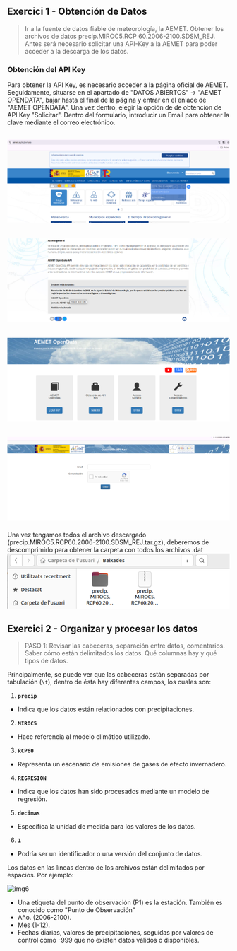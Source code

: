 ## Exercici 1 - Obtención de Datos

>Ir a la fuente de datos fiable de meteorología, la AEMET. Obtener los archivos de datos precip.MIROC5.RCP 60.2006-2100.SDSM_REJ. Antes será necesario solicitar una API-Key a la AEMET para poder acceder a la descarga de los datos.

### Obtención del API Key

Para obtener la API Key, es necesario acceder a la página oficial de AEMET. Seguidamente, situarse en el apartado de "DATOS ABIERTOS" -> "AEMET OPENDATA", bajar hasta el final de la página y entrar en el enlace de "AEMET OPENDATA". Una vez dentro, elegir la opción de de obtención de API Key "Solicitar". Dentro del formulario, introducir un Email para obtener la clave mediante el correo electrónico.

![img1](./img/ej1/img_ej1_1.png)
---
![img2](./img/ej1/img_ej1_2.png)
---
![img3](./img/ej1/img_ej1_3.png)
---
![img4](./img/ej1/img_ej1_4.png)
---

Una vez tengamos todos el archivo descargado (precip.MIROC5.RCP60.2006-2100.SDSM_REJ.tar.gz), deberemos de descomprimirlo para obtener la carpeta con todos los archivos .dat
![img5](./img/ej1/img_ej1_5.png)

## Exercici 2 - Organizar y procesar los datos

> PASO 1: Revisar las cabeceras, separación entre datos, comentarios. Saber cómo están delimitados los datos. Qué columnas hay y qué tipos de datos.

Principalmente, se puede ver que las cabeceras están separadas por tabulación (`\t`), dentro de ésta hay diferentes campos, los cuales son:

1. **`precip`**
  - Indica que los datos están relacionados con precipitaciones.

2. **`MIROC5`**
  - Hace referencia al modelo climático utilizado.

3. **`RCP60`**
  - Representa un escenario de emisiones de gases de efecto invernadero.

4. **`REGRESION`**
  - Indica que los datos han sido procesados mediante un modelo de regresión.

5. **`decimas`**
  - Especifica la unidad de medida para los valores de los datos.

6. **`1`**
  - Podría ser un identificador o una versión del conjunto de datos.

Los datos en las líneas dentro de los archivos están delimitados por espacios. Por ejemplo:

![img6](./img/ej1/img_ej2_1.png)

  - Una etiqueta del punto de observación (P1) es la estación. También es conocido como "Punto de Observación"
  - Año. (2006-2100).
  - Mes (1-12).
  - Fechas diarias, valores de precipitaciones, seguidas por valores de control como -999 que no existen datos válidos o disponibles.
